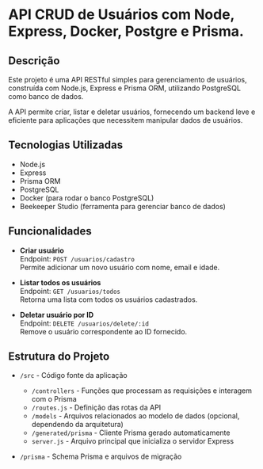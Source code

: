 # API CRUD de Usuários com Node, Express, Docker, Postgre e Prisma.

## Descrição

Este projeto é uma API RESTful simples para gerenciamento de usuários, construída com Node.js, Express e Prisma ORM, utilizando PostgreSQL como banco de dados.

A API permite criar, listar e deletar usuários, fornecendo um backend leve e eficiente para aplicações que necessitem manipular dados de usuários.

## Tecnologias Utilizadas

- Node.js
- Express
- Prisma ORM
- PostgreSQL
- Docker (para rodar o banco PostgreSQL)
- Beekeeper Studio (ferramenta para gerenciar banco de dados)

## Funcionalidades

- **Criar usuário**  
  Endpoint: `POST /usuarios/cadastro`  
  Permite adicionar um novo usuário com nome, email e idade.

- **Listar todos os usuários**  
  Endpoint: `GET /usuarios/todos`  
  Retorna uma lista com todos os usuários cadastrados.

- **Deletar usuário por ID**  
  Endpoint: `DELETE /usuarios/delete/:id`  
  Remove o usuário correspondente ao ID fornecido.

## Estrutura do Projeto

- `/src` - Código fonte da aplicação

  - `/controllers` - Funções que processam as requisições e interagem com o Prisma
  - `/routes.js` - Definição das rotas da API
  - `/models` - Arquivos relacionados ao modelo de dados (opcional, dependendo da arquitetura)
  - `/generated/prisma` - Cliente Prisma gerado automaticamente
  - `server.js` - Arquivo principal que inicializa o servidor Express

- `/prisma` - Schema Prisma e arquivos de migração
